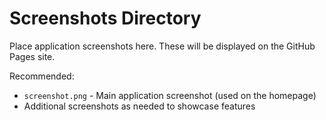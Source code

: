 # Screenshots Directory

Place application screenshots here. These will be displayed on the GitHub Pages site.

Recommended:
- `screenshot.png` - Main application screenshot (used on the homepage)
- Additional screenshots as needed to showcase features